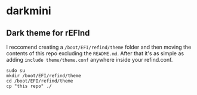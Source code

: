 # darkmini

## Dark theme for rEFInd

I reccomend creating a `/boot/EFI/refind/theme` folder and then moving the contents of this repo excluding the `README.md`. 
After that it's as simple as adding ```include theme/theme.conf``` anywhere inside your refind.conf.

```
sudo su
mkdir /boot/EFI/refind/theme
cd /boot/EFI/refind/theme
cp "this repo" ./
```